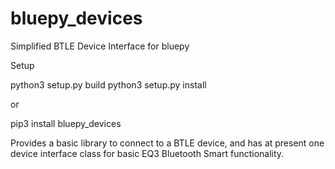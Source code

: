# bluepy_devices
Simplified BTLE Device Interface for bluepy

Setup

python3 setup.py build
python3 setup.py install

or

pip3 install bluepy_devices

Provides a basic library to connect to a BTLE device, and has at present one device interface class for basic EQ3 Bluetooth Smart functionality.
